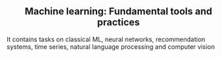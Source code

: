 <h2 align = "center"> Machine learning: Fundamental tools and practices </h2>
It contains tasks on classical ML, neural networks, recommendation systems, time series, natural language processing and computer vision
